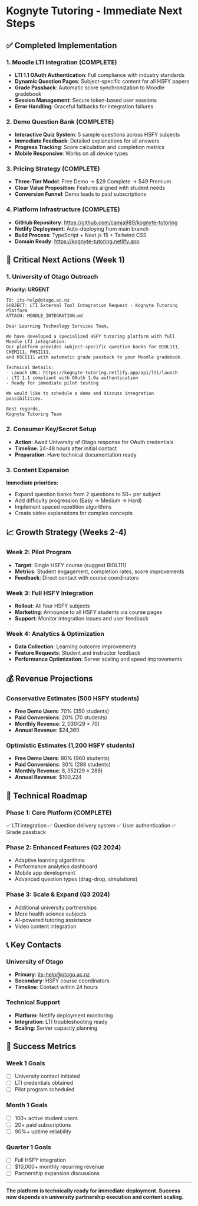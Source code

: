 # Kognyte Tutoring - Immediate Next Steps

## ✅ Completed Implementation

### 1. Moodle LTI Integration (COMPLETE)
- **LTI 1.1 OAuth Authentication**: Full compliance with industry standards
- **Dynamic Question Pages**: Subject-specific content for all HSFY papers
- **Grade Passback**: Automatic score synchronization to Moodle gradebook
- **Session Management**: Secure token-based user sessions
- **Error Handling**: Graceful fallbacks for integration failures

### 2. Demo Question Bank (COMPLETE)
- **Interactive Quiz System**: 5 sample questions across HSFY subjects
- **Immediate Feedback**: Detailed explanations for all answers
- **Progress Tracking**: Score calculation and completion metrics
- **Mobile Responsive**: Works on all device types

### 3. Pricing Strategy (COMPLETE)
- **Three-Tier Model**: Free Demo → $29 Complete → $49 Premium
- **Clear Value Proposition**: Features aligned with student needs
- **Conversion Funnel**: Demo leads to paid subscriptions

### 4. Platform Infrastructure (COMPLETE)
- **GitHub Repository**: https://github.com/camja989/kognyte-tutoring
- **Netlify Deployment**: Auto-deploying from main branch
- **Build Process**: TypeScript + Next.js 15 + Tailwind CSS
- **Domain Ready**: https://kognyte-tutoring.netlify.app

## 🎯 Critical Next Actions (Week 1)

### 1. University of Otago Outreach
**Priority: URGENT**
```
TO: its-help@otago.ac.nz
SUBJECT: LTI External Tool Integration Request - Kognyte Tutoring Platform
ATTACH: MOODLE_INTEGRATION.md

Dear Learning Technology Services Team,

We have developed a specialized HSFY tutoring platform with full Moodle LTI integration. 
Our platform provides subject-specific question banks for BIOL111, CHEM111, PHSI111, 
and HSCI111 with automatic grade passback to your Moodle gradebook.

Technical Details:
- Launch URL: https://kognyte-tutoring.netlify.app/api/lti/launch
- LTI 1.1 compliant with OAuth 1.0a authentication
- Ready for immediate pilot testing

We would like to schedule a demo and discuss integration possibilities.

Best regards,
Kognyte Tutoring Team
```

### 2. Consumer Key/Secret Setup
- **Action**: Await University of Otago response for OAuth credentials
- **Timeline**: 24-48 hours after initial contact
- **Preparation**: Have technical documentation ready

### 3. Content Expansion
**Immediate priorities:**
- Expand question banks from 2 questions to 50+ per subject
- Add difficulty progression (Easy → Medium → Hard)
- Implement spaced repetition algorithms
- Create video explanations for complex concepts

## 📈 Growth Strategy (Weeks 2-4)

### Week 2: Pilot Program
- **Target**: Single HSFY course (suggest BIOL111)
- **Metrics**: Student engagement, completion rates, score improvements
- **Feedback**: Direct contact with course coordinators

### Week 3: Full HSFY Integration
- **Rollout**: All four HSFY subjects
- **Marketing**: Announce to all HSFY students via course pages
- **Support**: Monitor integration issues and user feedback

### Week 4: Analytics & Optimization
- **Data Collection**: Learning outcome improvements
- **Feature Requests**: Student and instructor feedback
- **Performance Optimization**: Server scaling and speed improvements

## 💰 Revenue Projections

### Conservative Estimates (500 HSFY students)
- **Free Demo Users**: 70% (350 students)
- **Paid Conversions**: 20% (70 students)
- **Monthly Revenue**: $2,030 ($29 × 70)
- **Annual Revenue**: $24,360

### Optimistic Estimates (1,200 HSFY students)
- **Free Demo Users**: 80% (960 students)
- **Paid Conversions**: 30% (288 students)
- **Monthly Revenue**: $8,352 ($29 × 288)
- **Annual Revenue**: $100,224

## 🔧 Technical Roadmap

### Phase 1: Core Platform (COMPLETE)
✅ LTI integration
✅ Question delivery system
✅ User authentication
✅ Grade passback

### Phase 2: Enhanced Features (Q2 2024)
- Adaptive learning algorithms
- Performance analytics dashboard
- Mobile app development
- Advanced question types (drag-drop, simulations)

### Phase 3: Scale & Expand (Q3 2024)
- Additional university partnerships
- More health science subjects
- AI-powered tutoring assistance
- Video content integration

## 📞 Key Contacts

### University of Otago
- **Primary**: its-help@otago.ac.nz
- **Secondary**: HSFY course coordinators
- **Timeline**: Contact within 24 hours

### Technical Support
- **Platform**: Netlify deployment monitoring
- **Integration**: LTI troubleshooting ready
- **Scaling**: Server capacity planning

## 🚀 Success Metrics

### Week 1 Goals
- [ ] University contact initiated
- [ ] LTI credentials obtained
- [ ] Pilot program scheduled

### Month 1 Goals
- [ ] 100+ active student users
- [ ] 20+ paid subscriptions
- [ ] 90%+ uptime reliability

### Quarter 1 Goals
- [ ] Full HSFY integration
- [ ] $10,000+ monthly recurring revenue
- [ ] Partnership expansion discussions

---

**The platform is technically ready for immediate deployment. Success now depends on university partnership execution and content scaling.**
